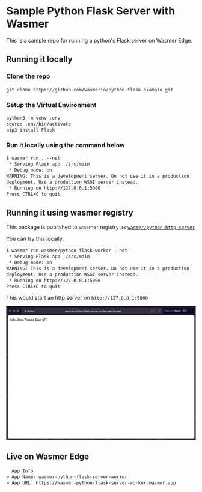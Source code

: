 # Sample Python Flask Server with Wasmer

This is a sample repo for running a python's Flask server on Wasmer Edge.

## Running it locally

### Clone the repo

```shell
git clone https://github.com/wasmerio/python-flask-example.git
```

### Setup the Virtual Environment

```shell
python3 -m venv .env
source .env/bin/activate
pip3 install Flask
```

### Run it locally using the command below

```shell
$ wasmer run . --net
 * Serving Flask app '/src/main'
 * Debug mode: on
WARNING: This is a development server. Do not use it in a production deployment. Use a production WSGI server instead.
 * Running on http://127.0.0.1:5000
Press CTRL+C to quit
```

## Running it using wasmer registry

This package is published to wasmer registry as [`wasmer/python-http-server`](https://wasmer.io/wasmer/python-http-server)

You can try this locally.

```shell
$ wasmer run wasmer/python-flask-worker --net
 * Serving Flask app '/src/main'
 * Debug mode: on
WARNING: This is a development server. Do not use it in a production deployment. Use a production WSGI server instead.
 * Running on http://127.0.0.1:5000
Press CTRL+C to quit
```

This would start an http server on `http://127.0.0.1:5000`

![Python Flask Server](python-flask-server.png)

## Live on Wasmer Edge

```text
  App Info
> App Name: wasmer-python-flask-server-worker
> App URL: https://wasmer-python-flask-server-worker.wasmer.app
```
